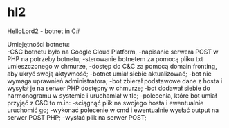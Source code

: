# hl2
HelloLord2 - botnet in C#


Umiejętności botnetu:</br>
-C&C botnetu było na Google Cloud Platform,
-napisanie serwera POST w PHP na potrzeby botnetu;
-sterowanie botnetem za pomocą pliku txt umieszczonego w chmurze,
-dostęp do C&C za pomocą domain fronting, aby ukryć swoją aktywność;
-botnet umiał siebie aktualizować;
-bot nie wymaga uprawnień administratora;
-bot zbierał podstawowe dane z hosta i wysyłał je na serwer PHP dostępny w chmurze;
-bot dodawał siebie do harmonogramu w systemie i uruchamiał w tle;
-polecenia, które bot umiał przyjąć z C&C to m.in:
	-sciągnąć plik na swojego hosta i ewentualnie uruchomić go;
	-wykonać polecenie w cmd i ewentualnie wysłać output na serwer POST PHP;
	-wysłać plik na serwer POST;

